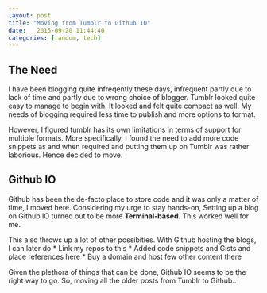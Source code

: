 ```yaml
---
layout: post
title: "Moving from Tumblr to Github IO"
date:   2015-09-20 11:44:40
categories: [random, tech]
---
```


## The Need
I have been blogging quite infreqently these days, infrequent partly due to lack of time and partly due to wrong choice of blogger. Tumblr looked quite easy to manage to begin with. It looked and felt quite compact as well. My needs of blogging required less time to publish and more options to format.

However, I figured tumblr has its own limitations in terms of support for multiple formats. More specifically, I found the need to add more code snippets as and when required and putting them up on Tumblr was rather laborious. Hence decided to move.

## Github IO

Github has been the de-facto place to store code and it was only a matter of time, I moved here.
	Considering my urge to stay hands-on, Setting up a blog on Github IO turned out to be more **Terminal-based**. This worked well for me.

This also throws up a lot of other possibities. With Github hosting the blogs, I can later do
		* Link my repos to this
		* Added code snippets and Gists and place references here
		* Buy a domain and host few other content there

Given the plethora of things that can be done, Github IO seems to be the right way to go.
So, moving all the older posts from Tumblr to Github..